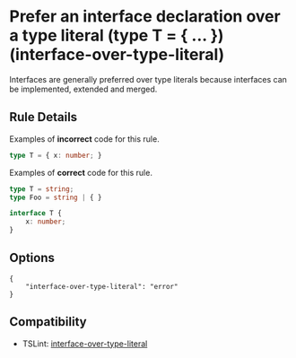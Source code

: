 # Prefer an interface declaration over a type literal (type T = { ... }) (interface-over-type-literal)

Interfaces are generally preferred over type literals because interfaces can be implemented, extended and merged.

## Rule Details

Examples of **incorrect** code for this rule.

```ts
type T = { x: number; }
```

Examples of **correct** code for this rule.

```ts
type T = string;
type Foo = string | { }

interface T {
    x: number;
}
```

## Options
```CJSON
{
    "interface-over-type-literal": "error"
}
```

## Compatibility

* TSLint: [interface-over-type-literal](https://palantir.github.io/tslint/rules/interface-over-type-literal/)
